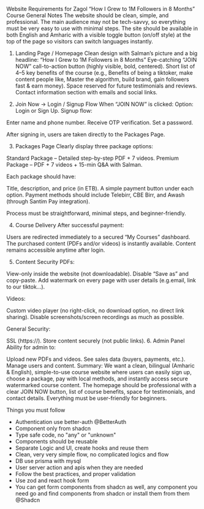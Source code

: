 Website Requirements for Zagol “How I Grew to 1M Followers in 8 Months” Course
General Notes
The website should be clean, simple, and professional.
The main audience may not be tech-savvy, so everything must be very easy to use with minimal steps.
The site should be available in both English and Amharic with a visible toggle button (on/off style) at the top of the page so visitors can switch languages instantly.


1. Landing Page / Homepage
Clean design with Salman’s picture and a big headline:
 “How I Grew to 1M Followers in 8 Months”
Eye-catching “JOIN NOW” call-to-action button (highly visible, bold, centered).
Short list of 4–5 key benefits of the course (e.g., Benefits of being a tiktoker, make content people like, Master the algorithm, build brand, gain followers fast & earn money).
Space reserved for future testimonials and reviews.
Contact information section with emails and social links.


2. Join Now → Login / Signup Flow
When “JOIN NOW” is clicked:
Option: Login or Sign Up.
Signup flow:


Enter name and phone number.
Receive OTP verification.
Set a password.


After signing in, users are taken directly to the Packages Page.



3. Packages Page
Clearly display three package options:


Standard Package – Detailed step-by-step PDF + 7 videos.
Premium Package – PDF + 7 videos + 15-min Q&A with Salman.


Each package should have:


Title, description, and price (in ETB).
A simple payment button under each option.
Payment methods should include Telebirr, CBE Birr, and Awash (through Santim Pay integration).


Process must be straightforward, minimal steps, and beginner-friendly.


4. Course Delivery
After successful payment:


Users are redirected immediately to a secured “My Courses” dashboard.
The purchased content (PDFs and/or videos) is instantly available.
Content remains accessible anytime after login.


5. Content Security
PDFs:


View-only inside the website (not downloadable).
Disable “Save as” and copy-paste.
Add watermark on every page with user details (e.g.email, link to our tiktok…).


Videos:


Custom video player (no right-click, no download option, no direct link sharing).
Disable screenshots/screen recordings as much as possible.


General Security:


SSL (https://).
Store content securely (not public links).
6. Admin Panel
Ability for admin  to:


Upload new PDFs and videos.
See sales data (buyers, payments, etc.).
Manage users and content.
 Summary:
 We want a clean, bilingual (Amharic & English), simple-to-use course website where users can easily sign up, choose a package, pay with local methods, and instantly access secure watermarked course content. The homepage should be professional with a clear JOIN NOW button, list of course benefits, space for testimonials, and contact details. Everything must be user-friendly for beginners.


 Things you must follow

- Authentication use better-auth  @BetterAuth 
- Component only from shadcn 
- Type safe code, no "any" or "unknown"
- Components should be reusable
- Separate Logic and UI, create hooks and reuse them
- Clean, very very simple flow, no complicated logics and flow
- DB use prisma with mysql
- User server action and apis when they are needed
- Follow the best practices, and proper validation
- Use zod and react hook form 
- You can get form components from shadcn as well, any component you need go and find components from shadcn or install them from them  @Shadcn  


